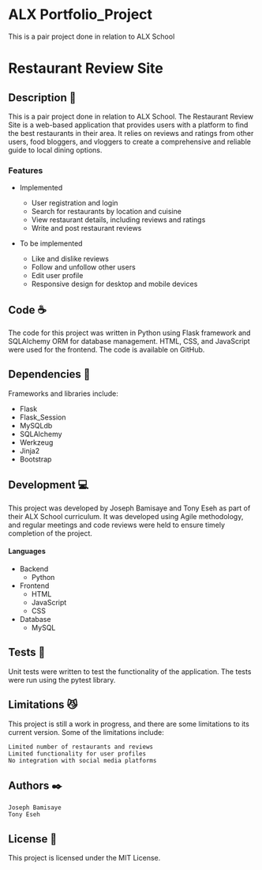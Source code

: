 # ALX Portfolio_Project

This is a pair project done in relation to ALX School

# Restaurant Review Site 

## Description :speech_balloon:

This is a pair project done in relation to ALX School. The Restaurant Review Site is a web-based application that provides users with a platform to find the best restaurants in their area. It relies on reviews and ratings from other users, food bloggers, and vloggers to create a comprehensive and reliable guide to local dining options.



### Features

* Implemented
    * User registration and login
    * Search for restaurants by location and cuisine
    * View restaurant details, including reviews and ratings
    * Write and post restaurant reviews

* To be implemented
    * Like and dislike reviews
    * Follow and unfollow other users
    * Edit user profile
    * Responsive design for desktop and mobile devices

## Code :coffee:


The code for this project was written in Python using Flask framework and SQLAlchemy ORM for database management. HTML, CSS, and JavaScript were used for the frontend. The code is available on GitHub.

## Dependencies :couple:
Frameworks and libraries include:

 * Flask
 * Flask_Session
 * MySQLdb
 * SQLAlchemy
 * Werkzeug
 * Jinja2
 * Bootstrap

## Development :computer:

This project was developed by Joseph Bamisaye and Tony Eseh as part of their ALX School curriculum. It was developed using Agile methodology, and regular meetings and code reviews were held to ensure timely completion of the project.

#### Languages
* Backend
   * Python
* Frontend
   * HTML
   * JavaScript
   * CSS
* Database
   * MySQL

## Tests :triangular_ruler:

Unit tests were written to test the functionality of the application. The tests were run using the pytest library.

## Limitations :smirk_cat:

This project is still a work in progress, and there are some limitations to its current version. Some of the limitations include:

    Limited number of restaurants and reviews
    Limited functionality for user profiles
    No integration with social media platforms

## Authors :black_nib:

    Joseph Bamisaye
    Tony Eseh

## License :lock_with_ink_pen:

This project is licensed under the MIT License.
